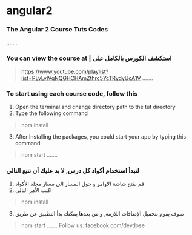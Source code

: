 # angular2
### The Angular 2 Course Tuts Codes
.......
### You can view the course at | استكشف الكورس بالكامل على
> https://www.youtube.com/playlist?list=PLvLvlVqNQGHCHAmZthrc5YcTRydyUcA1V
.......
### To start using each course code, follow this
1. Open the terminal and change directory path to the tut directory
2. Type the following command
> npm install
3. After Installing the packages, you could start your app by typing this command
> npm start
.......
### لتبدأ استخدام أكواد كل درس, لا بد عليك أن تتبع التالي
1. قم بفتح شاشة الاوامر و حول المسار الى مسار مجلد الأكواد
2. اكتب الأمر التالي
> npm install
3. سوف يقوم بتحميل الإضافات اللازمة, و من بعدها يمكنك بدأ التطبيق عن طريق
> npm start
.......
Follow us:
> facebook.com/devdose


